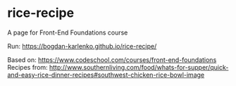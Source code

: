 # rice-recipe
A page for Front-End Foundations course

  Run: https://bogdan-karlenko.github.io/rice-recipe/

  Based on: https://www.codeschool.com/courses/front-end-foundations
  Recipes from: http://www.southernliving.com/food/whats-for-supper/quick-and-easy-rice-dinner-recipes#southwest-chicken-rice-bowl-image

